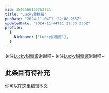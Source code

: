 ```yaml
---
mid: 3546566159763731
title: "Lucky甜糖酱"
pubDate: "2024-11-04T11:22:08.235Z"
updatedDate: "2024-11-04T11:22:08.235Z"
profile:
  {
    Nickname: ["Lucky甜糖酱"],
  }
---
```


关注[Lucky甜糖酱](https://space.bilibili.com/3546566159763731)谢谢喵~ 关注[Lucky甜糖酱](https://space.bilibili.com/3546566159763731)谢谢喵~

## 此条目有待补充
你可以在[这里](https://github.com/Yuhanawa/VTuber.ICU-Content/edit/master/v/Lucky甜糖酱/index.md)编辑本文
